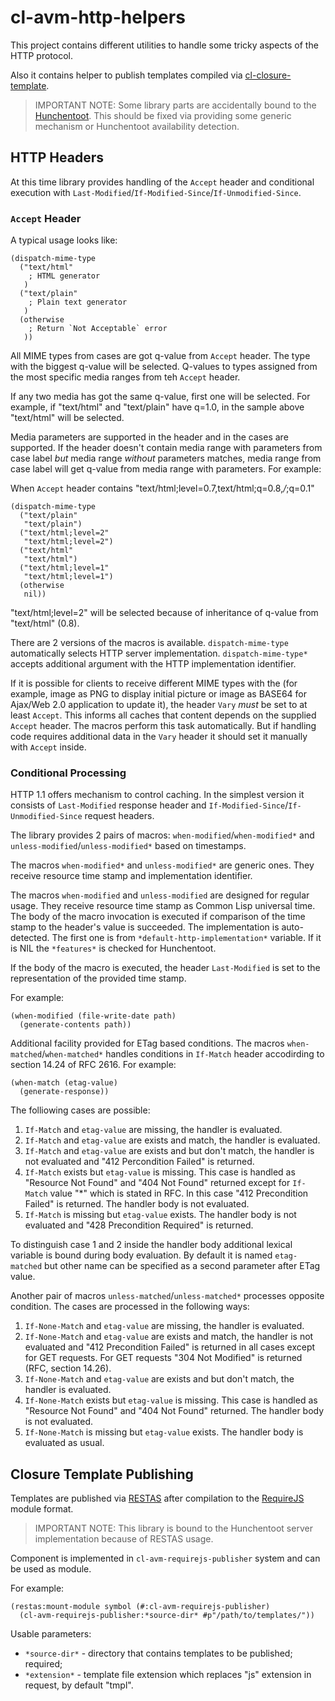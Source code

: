 cl-avm-http-helpers
===================

This project contains different utilities to handle some tricky aspects
of the HTTP protocol.

Also it contains helper to publish templates compiled via 
[cl-closure-template](https://github.com/archimag/cl-closure-template).

> IMPORTANT NOTE:
> Some library parts are accidentally bound to the [Hunchentoot](http://weitz.de/hunchentoot/).
> This should be fixed via providing some generic mechanism or Hunchentoot 
> availability detection.

HTTP Headers
------------

At this time library provides handling of the `Accept` header and 
conditional execution with `Last-Modified`/`If-Modified-Since`/`If-Unmodified-Since`.

### `Accept` Header

A typical usage looks like:

    (dispatch-mime-type
      ("text/html"
        ; HTML generator
       )
      ("text/plain"
        ; Plain text generator
       )
      (otherwise
        ; Return `Not Acceptable` error
       ))

All MIME types from cases are got q-value from `Accept` header. The type
with the biggest q-value will be selected. Q-values to types assigned from
the most specific media ranges from teh `Accept` header.

If any two media has got the same q-value, first one will be selected. 
For example, if "text/html" and "text/plain" have q=1.0, in the sample above 
"text/html" will be selected.

Media parameters are supported in the header and in the cases are supported. 
If the header doesn't contain media range with parameters from case label _but_
media range _without_ parameters matches, media range from case label will get
q-value from media range with parameters. For example:

When `Accept` header contains "text/html;level=0.7,text/html;q=0.8,*/*;q=0.1"

    (dispatch-mime-type
      ("text/plain"
       "text/plain")
      ("text/html;level=2"
       "text/html;level=2")
      ("text/html"
       "text/html")
      ("text/html;level=1"
       "text/html;level=1")
      (otherwise
       nil))

"text/html;level=2" will be selected because of inheritance of q-value from "text/html"
(0.8).

There are 2 versions of the macros is available. `dispatch-mime-type` automatically selects
HTTP server implementation. `dispatch-mime-type*` accepts additional argument with the HTTP
implementation identifier.

If it is possible for clients to receive different MIME types with the (for example, image
as PNG to display initial picture or image as BASE64 for Ajax/Web 2.0 application to update
it), the header `Vary` *must* be set to at least `Accept`. This informs all caches that 
content depends on the supplied `Accept` header. The macros perform this task automatically.
But if handling code requires additional data in the `Vary` header it should set it manually 
with `Accept` inside.

### Conditional Processing

HTTP 1.1 offers mechanism to control caching. In the simplest version it consists of 
`Last-Modified` response header and `If-Modified-Since`/`If-Unmodified-Since` request 
headers.

The library provides 2 pairs of macros: `when-modified`/`when-modified*` and 
`unless-modified`/`unless-modified*` based on timestamps.

The macros `when-modified*` and `unless-modified*` are generic ones. They receive
resource time stamp and implementation identifier.

The macros `when-modified` and `unless-modified` are designed for regular usage. They
receive resource time stamp as Common Lisp universal time. The body of the macro invocation
is executed if comparison of the time stamp to the header's value is succeeded. The 
implementation is auto-detected. The first one is from `*default-http-implementation*` variable.
If it is NIL the `*features*` is checked for Hunchentoot.

If the body of the macro is executed, the header `Last-Modified` is set to the representation
of the provided time stamp.

For example:

    (when-modified (file-write-date path)
      (generate-contents path))

Additional facility provided for ETag based conditions. The macros
`when-matched`/`when-matched*` handles conditions in `If-Match` header
accodirding to section 14.24 of RFC 2616. For example:

    (when-match (etag-value)
      (generate-response))
      
The folliowing cases are possible:

1. `If-Match` and `etag-value` are missing, the handler is
   evaluated.
2. `If-Match` and `etag-value` are exists and match, the handler is
   evaluated.
3. `If-Match` and `etag-value` are exists and but don't match, the
   handler is not evaluated and "412 Percondition Failed" is
   returned.
4. `If-Match` exists but `etag-value` is missing. This case is handled
   as "Resource Not Found" and "404 Not Found" returned except for
   `If-Match` value "*" which is stated in RFC. In this case "412
   Precondition Failed" is returned. The handler body is not
   evaluated.
5. `If-Match` is missing but `etag-value` exists. The handler body is
   not evaluated and "428 Precondition Required" is returned.

To distinguish case 1 and 2 inside the handler body additional
lexical variable is bound during body evaluation. By default it is
named `etag-matched` but other name can be specified as a second
parameter after ETag value.

Another pair of macros `unless-matched`/`unless-matched*` processes
opposite condition. The cases are processed in the following ways:

1. `If-None-Match` and `etag-value` are missing, the handler is
   evaluated.
2. `If-None-Match` and `etag-value` are exists and match, the handler is
   not evaluated and "412 Precondition Failed" is returned in all
   cases except for GET requests. For GET requests "304 Not Modified"
   is returned (RFC, section 14.26).
3. `If-None-Match` and `etag-value` are exists and but don't match, the
   handler is evaluated.
4. `If-None-Match` exists but `etag-value` is missing. This case is
   handled as "Resource Not Found" and "404 Not Found" returned. The
   handler body is not evaluated.
5. `If-None-Match` is missing but `etag-value` exists. The handler body is
   evaluated as usual.

Closure Template Publishing
---------------------------

Templates are published via [RESTAS](https://github.com/archimag/restas) after 
compilation to the [RequireJS](http://requirejs.org/) module format.

> IMPORTANT NOTE:
> This library is bound to the Hunchentoot server implementation because of RESTAS usage.

Component is implemented in `cl-avm-requirejs-publisher` system and can be used as module.

For example:

    (restas:mount-module symbol (#:cl-avm-requirejs-publisher)
      (cl-avm-requirejs-publisher:*source-dir* #p"/path/to/templates/"))

Usable parameters:
- `*source-dir*` - directory that contains templates to be published; required;
- `*extension*` - template file extension which replaces "js" extension in request,
  by default "tmpl".
